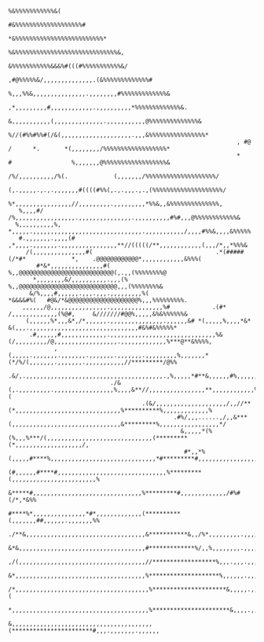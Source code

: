                                                                                           
                                                                                                                                                      
                                                                                        %&%%%%%%%%%%%&(                                               
                                                                                   #&%%%%%%%%%%%%%%%%%%%#                                             
                                                                              *&%%%%%%%%%%%%%%%%%%%%%%%%%*                                            
                                                                          %&%%%%%%%%%%%%%%%%%%%%%%%%%%%%%&,                                           
                                                                               &%%%%%%%%%%%&&&%#(((#%%%%%%%%%%%&/                                     
                                                                            ,#@%%%%%&/,,,,,,,,,,,,,,.(&%%%%%%%%%%%%%#                                 
                                                                          %,,,%%&,,,,,,,,,,,,,,,.,,,,,,,,#%%%%%%%%%%%%%&                              
                                                                        ,*,,,,,,,,,#,,,,,,,,,,,,.,,,,,,,,,,*%%%%%%%%%%%%%&.                           
                                                                     &,,,,,,,,,,,(,,,,,,,,,,,,,,.,,,,,,,,,,,@%%%%%%%%%%%%%%&                          
                                                                     %//(#%%#%%#(/&(,,,,,,,,,,,,,,,,,,,,.,,,&%%%%%%%%%%%%%%%%*                        
                                                                     , #@        /      *.       *(,,,,,,,,/%%%%%%%%%%%%%%%%%%*                       
                                                                     *           #                 %,,,,,,,@%%%%%%%%%%%%%%%%%%&                       
                                                                    /%/,,,,,,,,,,/%(.             (,,,,,,,/%%%%%%%%%%%%%%%%%%%%/                      
                                                                  (,.,,,,,.,.,.,,,,,,,#((((#%%(,.,.,,,.,.,(%%%%%%%%%%%%%%%%%%%%/                      
                                                                   %*,,,,,,,,,,,,,,,,//,,,,,,,,,.,,,,,,,,,*%%&,,&%%%%%%%%%%%%%%,                      
       %,,,,#/                                               /%,,,,,,,,,,,,,,,,,.,,,,,,,,,,,,,,,.,,,,,,,,,,#%#,,,@%%%%%%%%%%%%&                       
      %,,,,,,,,,,%,                                       *,,,,,.,,,,,,,,,,,,,,,,,,,,,,,,,,,,,,,.,,,,,,,,,,,/,,,,#%%&,,,,&%%%%%                       
       #.,,,,,,,.,,,,(#                                   ,*,,,,.,,,,,,,.,,,,,,,,,,,,,,,,**//(((((/**,,,,,,,,,,,,(,,,/*,,*%%%&                        
         /(,,,,,,,,,,,,,,,#(                                   .*(#####(/*#*             *,    .@@@@@@@@@@@@*,,,,,,,,,,,,&%%%(                        
            #*&*,,,,,,,,,,,,,,,#(                                               %,,@@@@@@@@@@@@@@@@@@@@@@@@@@@(,.,,(%%%%%%%%@                         
           *,,,,,,,,&/,,,,,,,,,,.,,,(%                                          %,,@@@@@@@@@@@@@@@@@@@@@@@@@@@@,,,(%%%%%%%%&                          
          &/%,,,,#,,,,,,.,,,.,,,.,,,,,,,,,%(                             *&&&&#%(   #@&/*&@@@@@@@@@@@@@@@@@@@@%,,,%%%%%%%%%.                          
        ,,,,,,/@,,,,,,,,,,,,,,,,.,,,,,,,,,,,,,,,%#            .(#*      /,,,,,,,,,,,,,(%@#,     &///////#@@%,,,,,&%&%%%%%%&                           
         (,,,,,,%*,,,&*,/*,,,,,,.,,,,,,,,,,,,,,,.,,,,,,&# *(,,,,,%,,,,*&*  &(,,,.,,,,,,,,,,,,,,,,,,,,,,,,,,,,,,,#&%#&%%%%%*                           
          .#,,,,,,#,,,,,,,,,,,,,.,,,,,,,,,,,,,,,,,,,,,,,,,,,,,,%&(/,,,,,,,,,/@,,,,,,,,,,,,,,,,,,.,,,,,,,,,,,,,%***@**&%%%%,                           
                 ,(,,,,,.,,,,,,,.,,,,,,,.,,,,,,,.,,,,,,,.,,,,,,,,,%,,,,,,,*(*/%/(,,,,,,,.,,,,,,,.,,,,,,,,,,,//*********/@%%                           
                    .&/,.,,,,,,,,,,,,,,,,,,,,,,,,,,,,,,,,,,,,,,,.,%,,,,,*#**&,,,,,,#%,,,,,,,,,,,,,,,,,/&#*,&**************%                           
                                 ./&(,.,,,,,,,,,.,,,,,,,,,,,,,,,,,%,,,,&**//,,,,,,,,,,,,,,,,**,,,,,,,,,,,,%***********&*,,,,,*#(                      
                                          .(&/,,,,,,,,,,,,,,,,,,,,/,,//**(*,,,,,,,,,,,,,,,,,,,,,,,,,,,,,,%**********%,,,,,,,,,,,,,%                   
                                                   .#%/,,,......,/,,&***(,,,,,,,,,,,,,,,,,,,,,,,,,,,,,,,&*********%,,,,,,,,,,,,,,,,,*/                
                                                     &,,,,,*(%(%,,,%***/(,,,,,,,,,,,,,,,,,,,,,,,,,,,,,,(*********(*,,,,,,,,,,,,,,,,,,,/,              
                                                      #*,,*%(,,,,,#****%,,,,,,,,,,,,,,,,,,,,,,,,,,,,,,*#*********#,,,,,,,,,,,,,,,,,,,,,,#             
                                                         (#,,,,,,#****#,,,,,,,,,,,,,,,,,,,,,,,,,,,,,,,%*********(,,,,,,,,,,,,,,,,,,,,,,,,%            
                                                                &*****#,,,,,,,,,,,,,,,,,,,,,,,,,,,,,,,%*********#,,,,,,,,,,,,,/#%#(/*,*&%%            
                                                               #****%*,,,,,,,,,,,,,,,*#*,,,,,,,,,,,,,(**********(,,,,,,,##,,,,,,.,,,,,,,%%            
                                                              ./**&,,,,,,,,,,,,,,,,,,,,,,,,,,,,,,,,,,&***********&,,/%*,,,,,,,,,.,,,,,,,,%            
                                                              &*&,,,,,,,,,,,,,,,,,,,,,,,,,,,,,,,,,,,,#*************%/,,%,,,,,,,,.,,,,,,,,,&           
                                                             ,/(,,,,,,,,,,,,,,,,,,,,,,,,,,,,,,,,,,,,//******************%,,,.,,,.,,,.,,,.,,%          
                                                             &*,,,,,,,,,,,,,,,,,,,,,,,,,,,,,,,,,,,,,%********************%,,,,,,.,,,,,,,,,,,/         
                                                            /*,,,,,,,,,,,,,,,,,,,,,,,,,,,,,,,,,,,,,,%*********************&,,,,,.,,,,,,,,,,,(         
                                                            *,,,,,,,,,,,,,,,,,,,,,,,,,,,,,,,,,,,,,,,%**********************&,,,,.,,,,,,,,,,,,%        
                                                           &,,,,,,,,,,,,,,,,,,,,,,,,,,,,,,,,,,,,,,,,(***********************#,,,.,,,,,,,.,,,,,,
